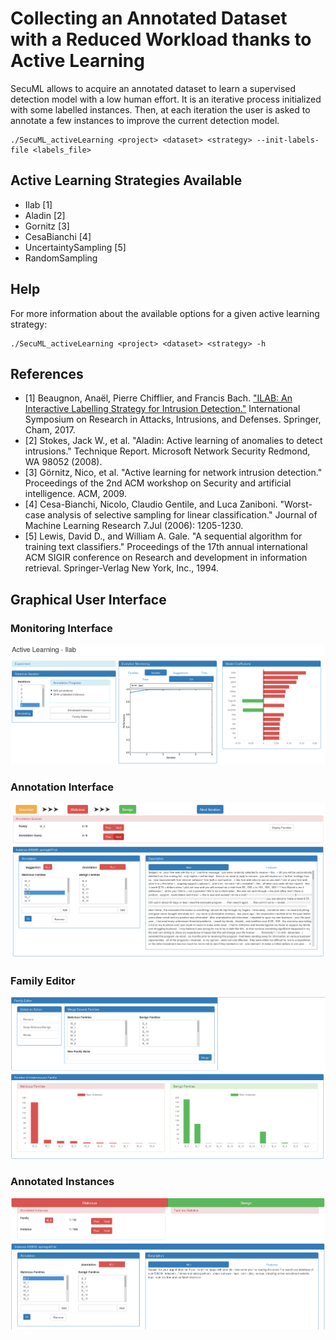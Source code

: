 # Collecting an Annotated Dataset with a Reduced Workload thanks to Active Learning

SecuML allows to acquire an annotated dataset to learn a supervised detection model with a low human effort.
It is an iterative process initialized with some labelled instances. Then, at each iteration the user is asked to annotate a few
instances to improve the current detection model.

    ./SecuML_activeLearning <project> <dataset> <strategy> --init-labels-file <labels_file>

## Active Learning Strategies Available
* Ilab [1]
* Aladin [2]
* Gornitz [3]
* CesaBianchi [4]
* UncertaintySampling [5]
* RandomSampling


## Help

For more information about the available options for a given active learning strategy:

    ./SecuML_activeLearning <project> <dataset> <strategy> -h

## References
* [1] Beaugnon, Anaël, Pierre Chifflier, and Francis Bach. ["ILAB: An Interactive Labelling Strategy for Intrusion Detection."](https://www.ssi.gouv.fr/en/publication/ilab-an-interractive-labelling-strategy-for-intrusion-detection/) International Symposium on Research in Attacks, Intrusions, and Defenses. Springer, Cham, 2017.
* [2] Stokes, Jack W., et al. "Aladin: Active learning of anomalies to detect intrusions." Technique Report. Microsoft Network Security Redmond, WA 98052 (2008).
* [3] Görnitz, Nico, et al. "Active learning for network intrusion detection." Proceedings of the 2nd ACM workshop on Security and artificial intelligence. ACM, 2009.
* [4] Cesa-Bianchi, Nicolo, Claudio Gentile, and Luca Zaniboni. "Worst-case analysis of selective sampling for linear classification." Journal of Machine Learning Research 7.Jul (2006): 1205-1230.
* [5] Lewis, David D., and William A. Gale. "A sequential algorithm for training text classifiers." Proceedings of the 17th annual international ACM SIGIR conference on Research and development in information retrieval. Springer-Verlag New York, Inc., 1994.

## Graphical User Interface

### Monitoring Interface
![Active Learning Monitoring](/doc/images/AL_monitoring_1.png)

### Annotation Interface
![Active Learning Annotations](/doc/images/AL_annotations.png)

### Family Editor
![Family Editor](/doc/images/family_editor.png)

### Annotated Instances
![Annotated Instances](/doc/images/annotated_instances.png)

